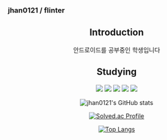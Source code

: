 ### jhan0121 / flinter

<!--
**jhan0121/jhan0121** is a ✨ _special_ ✨ repository because its `README.md` (this file) appears on your GitHub profile.

Here are some ideas to get you started:

- 🔭 I’m currently working on ...
- 🌱 I’m currently learning ...
- 👯 I’m looking to collaborate on ...
- 🤔 I’m looking for help with ...
- 💬 Ask me about ...
- 📫 How to reach me: ...
- 😄 Pronouns: ...
- ⚡ Fun fact: ...
-->
<div align=center>
 <h2>Introduction</h2>
 안드로이드를 공부중인 학생입니다
<h2>Studying</h2>
 <img src="https://img.shields.io/badge/kotlin-7F52FF?style=flat-square&logo=kotlin&logoColor=white"/>
 <img src="https://img.shields.io/badge/android-3DDC84?style=flat-square&logo=android&logoColor=white"/>
 <img src="https://img.shields.io/badge/android studio-3DDC84?style=flat-square&logo=android studio&logoColor=white"/>
 <img src="https://img.shields.io/badge/python-3776AB?style=flat-square&logo=python&logoColor=white"/>
 <img src="https://img.shields.io/badge/vscode-007ACC?style=flat-square&logo=visualstudiocode&logoColor=white"/>
 
![jhan0121's GitHub stats](https://github-readme-stats.vercel.app/api?username=jhan0121&show_icons=true&theme=tokyonight)

[![Solved.ac Profile](http://mazassumnida.wtf/api/v2/generate_badge?boj=flinter)](https://solved.ac/flinter/)

[![Top Langs](https://github-readme-stats.vercel.app/api/top-langs/?username=jhan0121&layout=compact)](https://github.com/jhan0121/github-readme-stats)

</div>
